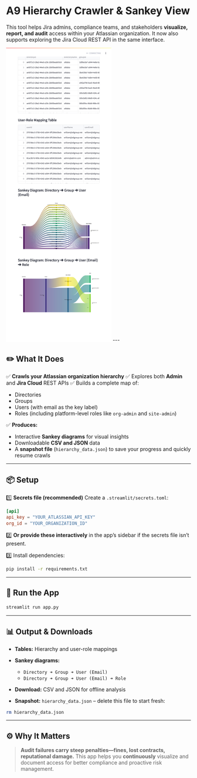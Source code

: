 # A9 Hierarchy Crawler & Sankey View

This tool helps Jira admins, compliance teams, and stakeholders **visualize, report, and audit** access within your Atlassian organization.
It now also supports exploring the Jira Cloud REST API in the same interface.

<img src="./localhost_8502_.png" alt="screenshot" style="height:800px;"/>
---

## ✏️ **What It Does**

✅ **Crawls your Atlassian organization hierarchy**
✅ Explores both **Admin** and **Jira Cloud** REST APIs
✅ Builds a complete map of:

* Directories
* Groups
* Users (with email as the key label)
* Roles (including platform-level roles like `org-admin` and `site-admin`)

✅ **Produces:**

* Interactive **Sankey diagrams** for visual insights
* Downloadable **CSV and JSON** data
* A **snapshot file** (`hierarchy_data.json`) to save your progress and quickly resume crawls

---

## 📦 **Setup**

1️⃣ **Secrets file (recommended)**
Create a `.streamlit/secrets.toml`:

```toml
[api]
api_key = "YOUR_ATLASSIAN_API_KEY"
org_id = "YOUR_ORGANIZATION_ID"
```

2️⃣ **Or provide these interactively** in the app’s sidebar if the secrets file isn’t present.

3️⃣ Install dependencies:

```bash
pip install -r requirements.txt
```

---

## 🚀 **Run the App**

```bash
streamlit run app.py
```

---

## 📊 **Output & Downloads**

* **Tables:** Hierarchy and user-role mappings
* **Sankey diagrams:**

  * `Directory ➜ Group ➜ User (Email)`
  * `Directory ➜ Group ➜ User (Email) ➜ Role`
* **Download:** CSV and JSON for offline analysis
* **Snapshot:** `hierarchy_data.json` – delete this file to start fresh:

```bash
rm hierarchy_data.json
```

---

## ⚙️ **Why It Matters**

> **Audit failures carry steep penalties—fines, lost contracts, reputational damage.**
> This app helps you **continuously** visualize and document access for better compliance and proactive risk management.
